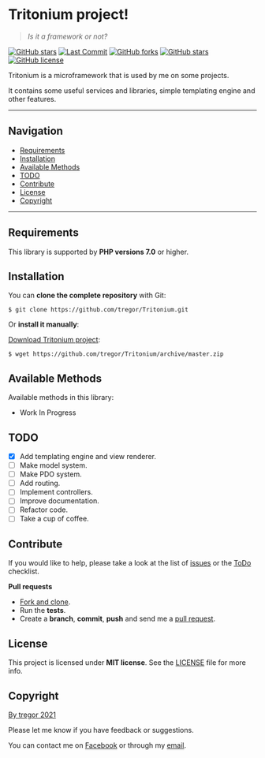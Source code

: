 # Tritonium project!
> *Is it a framework or not?*

[![GitHub stars](https://img.shields.io/github/stars/tregor/Tritonium?style=flat-square)](https://github.com/tregor/Tritonium/stargazers)
[![Last Commit](https://img.shields.io/github/last-commit/tregor/Tritonium?style=flat-square)](https://github.com/tregor/ErrorHandler)
[![GitHub forks](https://img.shields.io/github/forks/tregor/Tritonium?style=flat-square)](https://github.com/tregor/Tritonium/network)
[![GitHub stars](https://img.shields.io/github/stars/tregor/Tritonium?style=flat-square)](https://github.com/tregor/Tritonium/stargazers)
[![GitHub license](https://img.shields.io/github/license/tregor/Tritonium?style=flat-square)](LICENSE)


Tritonium is a microframework that is used by me on some projects.

It contains some useful services and libraries, simple templating engine and other features.

---
## Navigation
- [Requirements](#requirements)
- [Installation](#installation)
- [Available Methods](#available-methods)
- [TODO](#todo)
- [Contribute](#contribute)
- [License](#license)
- [Copyright](#copyright)

---

## Requirements

This library is supported by **PHP versions 7.0** or higher.

## Installation

You can **clone the complete repository** with Git:

    $ git clone https://github.com/tregor/Tritonium.git

Or **install it manually**:

[Download Tritonium project](https://github.com/tregor/Tritonium/archive/master.zip):

    $ wget https://github.com/tregor/Tritonium/archive/master.zip

## Available Methods

Available methods in this library:

* Work In Progress

## TODO
- [X] Add templating engine and view renderer.
- [ ] Make model system.
- [ ] Make PDO system.
- [ ] Add routing.
- [ ] Implement controllers.
- [ ] Improve documentation.
- [ ] Refactor code.
- [ ] Take a cup of coffee.

## Contribute

If you would like to help, please take a look at the list of
[issues](https://github.com/tregor/Tritonium/issues) or the [ToDo](#todo) checklist.

**Pull requests**

* [Fork and clone](https://help.github.com/articles/fork-a-repo).
* Run the **tests**.
* Create a **branch**, **commit**, **push** and send me a
  [pull request](https://help.github.com/articles/using-pull-requests).

## License

This project is licensed under **MIT license**. See the [LICENSE](LICENSE) file for more info.

## Copyright

[By tregor 2021](https://tregor.ru/)

Please let me know if you have feedback or suggestions.

You can contact me on [Facebook](https://www.facebook.com/tregor1997) or through my [email](mailto:tregor1997@gmail.com).
